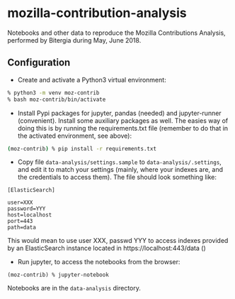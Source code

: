 # mozilla-contribution-analysis

Notebooks and other data to reproduce the Mozilla Contributions Analysis, performed by Bitergia during May, June 2018.

## Configuration

* Create and activate a Python3 virtual environment:

```bash
% python3 -m venv moz-contrib
% bash moz-contrib/bin/activate
```

* Install Pypi packages for jupyter, pandas (needed) and jupyter-runner (convenient). Install some auxiliary packages as well. The easies way of doing this is by running the requirements.txt file (remember to do that in the activated environment, see above):

```bash
(moz-contrib) % pip install -r requirements.txt
```

* Copy file `data-analysis/settings.sample` to `data-analysis/.settings`, and edit it to match your settings (mainly, where your indexes are, and the credentials to access them). The file should look something like:

```
[ElasticSearch]

user=XXX
password=YYY
host=localhost
port=443
path=data
```

This would mean to use user XXX, passwd YYY to access indexes provided by an ElasticSearch instance located in https://localhost:443/data ()

* Run jupyter, to access the notebooks from the browser:

```
(moz-contrib) % jupyter-notebook
```

Notebooks are in the `data-analysis` directory.
